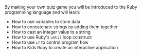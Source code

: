  By making your own quiz game you will be introduced to the Ruby programming language and will learn:
 
 - How to use variables to store data
 - How to concatenate strings by adding them together
 - How to cast an integer value to a string
 - How to use Ruby's `until` loop construct
 - How to use `if` to control program flow
 - How to Kids Ruby to create an interactive application 
